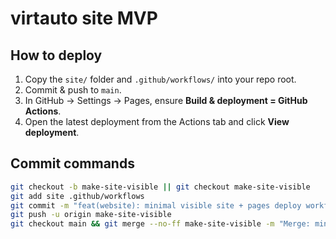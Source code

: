 # virtauto site MVP

## How to deploy
1. Copy the `site/` folder and `.github/workflows/` into your repo root.
2. Commit & push to `main`.
3. In GitHub → Settings → Pages, ensure **Build & deployment = GitHub Actions**.
4. Open the latest deployment from the Actions tab and click **View deployment**.

## Commit commands
```bash
git checkout -b make-site-visible || git checkout make-site-visible
git add site .github/workflows
git commit -m "feat(website): minimal visible site + pages deploy workflow"
git push -u origin make-site-visible
git checkout main && git merge --no-ff make-site-visible -m "Merge: minimal visible site" && git push
```
